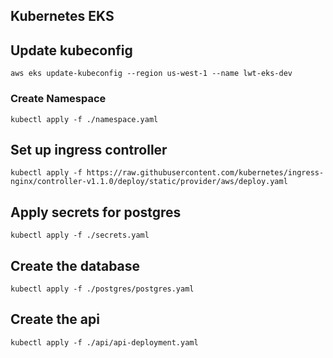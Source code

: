 ## Kubernetes EKS 

## Update kubeconfig

`aws eks update-kubeconfig --region us-west-1 --name lwt-eks-dev`

### Create Namespace

`kubectl apply -f ./namespace.yaml`

## Set up ingress controller

`kubectl apply -f https://raw.githubusercontent.com/kubernetes/ingress-nginx/controller-v1.1.0/deploy/static/provider/aws/deploy.yaml`

## Apply secrets for postgres

`kubectl apply -f ./secrets.yaml`

## Create the database

`kubectl apply -f ./postgres/postgres.yaml`

## Create the api

`kubectl apply -f ./api/api-deployment.yaml`
